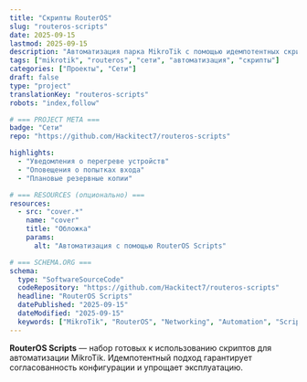 ```yaml
---
title: "Скрипты RouterOS"
slug: "routeros-scripts"
date: 2025-09-15
lastmod: 2025-09-15
description: "Автоматизация парка MikroTik с помощью идемпотентных скриптов."
tags: ["mikrotik", "routeros", "сети", "автоматизация", "скрипты"]
categories: ["Проекты", "Сети"]
draft: false
type: "project"
translationKey: "routeros-scripts"
robots: "index,follow"

# === PROJECT META ===
badge: "Сети"
repo: "https://github.com/Hackitect7/routeros-scripts"

highlights:
  - "Уведомления о перегреве устройств"
  - "Оповещения о попытках входа"
  - "Плановые резервные копии"

# === RESOURCES (опционально) ===
resources:
  - src: "cover.*"
    name: "cover"
    title: "Обложка"
    params:
      alt: "Автоматизация с помощью RouterOS Scripts"

# === SCHEMA.ORG ===
schema:
  type: "SoftwareSourceCode"
  codeRepository: "https://github.com/Hackitect7/routeros-scripts"
  headline: "RouterOS Scripts"
  datePublished: "2025-09-15"
  dateModified: "2025-09-15"
  keywords: ["MikroTik", "RouterOS", "Networking", "Automation", "Scripts"]
---
```


**RouterOS Scripts** — набор готовых к использованию скриптов для автоматизации MikroTik.
Идемпотентный подход гарантирует согласованность конфигурации и упрощает эксплуатацию.
